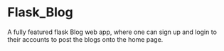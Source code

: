 # Flask_Blog
A fully featured flask Blog web app, where one can sign up and login to their accounts to post the blogs onto the home page.
